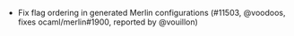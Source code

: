 - Fix flag ordering in generated Merlin configurations (#11503, @voodoos, fixes
  ocaml/merlin#1900, reported by @vouillon)
